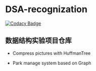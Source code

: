 # DSA-recognization

[![Codacy Badge](https://api.codacy.com/project/badge/Grade/b601461644cc4a9d916e2598c6803936)](https://app.codacy.com/app/Rocinantie/DSA-recognization?utm_source=github.com&utm_medium=referral&utm_content=Rocinantie/DSA-recognization&utm_campaign=Badge_Grade_Settings)

## 数据结构实验项目仓库

* Compress pictures with HuffmanTree

* Park manage system based on Graph